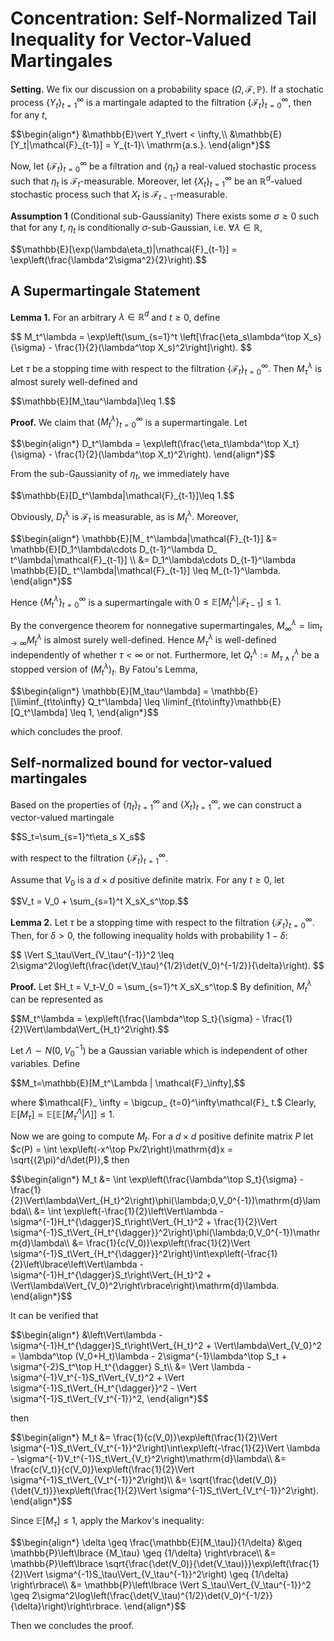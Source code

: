 # Concentration: Self-Normalized Tail Inequality for Vector-Valued Martingales
**Setting.** We fix our discussion on a probability space $(\Omega,\mathcal{F},\mathbb{P}).$ If a stochatic process $\lbrace Y_t\rbrace_ {t=1}^\infty$ is a martingale adapted to the filtration $\lbrace\mathcal{F}_ t\rbrace_ {t=0}^\infty,$ then for any $t,$
<p>
  $$\begin{align*}
  &\mathbb{E}\vert Y_t\vert < \infty,\\
  &\mathbb{E}[Y_t|\mathcal{F}_{t-1}] = Y_{t-1}\ \mathrm{a.s.}.
  \end{align*}$$
</p>

Now, let $\lbrace\mathcal{F}_ t\rbrace_ {t=0}^\infty$ be a filtration and $\lbrace\eta_ t\rbrace$ a real-valued stochastic process such that $\eta_ t$ is $\mathcal{F}_ t$-measurable. Moreover, let $\lbrace X_t\rbrace_ {t=1}^\infty$ be an $\mathbb{R}^d$-valued stochastic process such that $X_ t$ is $\mathcal{F}_ {t-1}$-measurable.

**Assumption 1** (Conditional sub-Gaussianity) There exists some $\sigma\geq0$ such that for any $t,$ $\eta_ t$ is conditionally $\sigma$-sub-Gaussian, i.e. $\forall\lambda\in\mathbb{R},$
<p>
  $$\mathbb{E}[\exp(\lambda\eta_t)|\mathcal{F}_{t-1}] = \exp\left(\frac{\lambda^2\sigma^2}{2}\right).$$
</p>

## A Supermartingale Statement
**Lemma 1.** For an arbitrary $\lambda\in\mathbb{R}^d$ and $t\geq 0,$ define
<p>$$
  M_t^\lambda = \exp\left(\sum_{s=1}^t \left[\frac{\eta_s\lambda^\top X_s}{\sigma} - \frac{1}{2}(\lambda^\top X_s)^2\right]\right).
  $$</p>

Let $\tau$ be a stopping time with respect to the filtration $\lbrace\mathcal{F}_ t\rbrace_ {t=0}^\infty.$ Then $M_ \tau^\lambda$ is almost surely well-defined and
<p>$$\mathbb{E}[M_\tau^\lambda]\leq 1.$$</p>

**Proof.** We claim that $\lbrace M_t^\lambda\rbrace_ {t=0}^\infty$ is a supermartingale. Let
<p>$$\begin{align*}
  D_t^\lambda = \exp\left(\frac{\eta_t\lambda^\top X_t}{\sigma} - \frac{1}{2}(\lambda^\top X_t)^2\right).
\end{align*}$$</p>

From the sub-Gaussianity of $\eta_t,$ we immediately have
<p>$$\mathbb{E}[D_t^\lambda|\mathcal{F}_{t-1}]\leq 1.$$</p>

Obviously, $D_ t^\lambda$ is $\mathcal{F}_ t$ is measurable, as is $M_ t^\lambda.$ Moreover,
<p>
  $$\begin{align*}
  \mathbb{E}[M_ t^\lambda|\mathcal{F}_{t-1}] &= \mathbb{E}[D_1^\lambda\cdots D_{t-1}^\lambda D_ t^\lambda|\mathcal{F}_{t-1}] \\
  &= D_1^\lambda\cdots D_{t-1}^\lambda \mathbb{E}[D_ t^\lambda|\mathcal{F}_{t-1}] \leq M_{t-1}^\lambda.
  \end{align*}$$
</p>

Hence $\lbrace M_ t^\lambda\rbrace_ {t=0}^\infty$ is a supermartingale with $0\leq\mathbb{E}[M_ t^\lambda\vert\mathcal{F}_ {t-1}]\leq 1.$

By the convergence theorem for nonnegative supermartingales, $M_ \infty^\lambda = \lim_ {t\to\infty}M_ t^\lambda$ is almost surely well-defined. Hence $M_ \tau^\lambda$ is well-defined independently of whether $\tau <\infty$ or not. Furthermore, let $Q_ t^\lambda := M_ {\tau\wedge t}^\lambda$ be a stopped version of $(M_ t^\lambda)_ t.$ By Fatou's Lemma,
<p>$$\begin{align*}
  \mathbb{E}[M_\tau^\lambda] = \mathbb{E}[\liminf_{t\to\infty} Q_t^\lambda] \leq \liminf_{t\to\infty}\mathbb{E}[Q_t^\lambda] \leq 1,
\end{align*}$$</p>

which concludes the proof.

## Self-normalized bound for vector-valued martingales
Based on the properties of $\lbrace\eta_ t\rbrace_ {t=1}^\infty$ and $\lbrace X_ t\rbrace_ {t=1}^\infty,$ we can construct a vector-valued martingale
<p>$$S_t=\sum_{s=1}^t\eta_s X_s$$</p>

with respect to the filtration $\lbrace\mathcal{F}_ t\rbrace_ {t=1}^\infty.$

Assume that $V_ 0$ is a $d\times d$ positive definite matrix. For any $t\geq 0,$ let
<p>$$V_t = V_0 + \sum_{s=1}^t X_sX_s^\top.$$</p>

**Lemma 2.** Let $\tau$ be a stopping time with respect to the filtration $\lbrace\mathcal{F}_ t\rbrace_ {t=0}^\infty.$ Then, for $\delta >0,$ the following inequality holds with probability $1-\delta:$
<p>$$
  \Vert S_\tau\Vert_{V_\tau^{-1}}^2 \leq 2\sigma^2\log\left(\frac{\det(V_\tau)^{1/2}\det(V_0)^{-1/2}}{\delta}\right).
$$</p>

**Proof.** Let $H_t = V_t-V_0 = \sum_{s=1}^t X_sX_s^\top.$ By definition, $M_ t^\lambda$ can be represented as
<p>$$M_t^\lambda = \exp\left(\frac{\lambda^\top S_t}{\sigma} - \frac{1}{2}\Vert\lambda\Vert_{H_t}^2\right).$$</p>

Let $\Lambda\sim N(0,V_ 0^{-1})$ be a Gaussian variable which is independent of other variables. Define
<p>$$M_t=\mathbb{E}[M_t^\Lambda | \mathcal{F}_\infty],$$</p>

where $\mathcal{F}_ \infty = \bigcup_ {t=0}^\infty\mathcal{F}_ t.$ Clearly, $\mathbb{E}[M_ \tau] = \mathbb{E}\left[\mathbb{E}[M_ \tau^\Lambda\vert\Lambda]\right] \leq 1.$

Now we are going to compute $M_t.$ For a $d\times d$ positive definite matrix $P$ let $c(P) = \int \exp\left(-x^\top Px/2\right)\mathrm{d}x = \sqrt{(2\pi)^d/\det(P)},$ then
<p>$$\begin{align*}
  M_t &= \int \exp\left(\frac{\lambda^\top S_t}{\sigma} - \frac{1}{2}\Vert\lambda\Vert_{H_t}^2\right)\phi(\lambda;0,V_0^{-1})\mathrm{d}\lambda\\
  &= \int \exp\left(-\frac{1}{2}\left\Vert\lambda - \sigma^{-1}H_t^{\dagger}S_t\right\Vert_{H_t}^2 + \frac{1}{2}\Vert \sigma^{-1}S_t\Vert_{H_t^{\dagger}}^2\right)\phi(\lambda;0,V_0^{-1})\mathrm{d}\lambda\\
  &= \frac{1}{c(V_0)}\exp\left(\frac{1}{2}\Vert \sigma^{-1}S_t\Vert_{H_t^{\dagger}}^2\right)\int\exp\left(-\frac{1}{2}\left\lbrace\left\Vert\lambda - \sigma^{-1}H_t^{\dagger}S_t\right\Vert_{H_t}^2 + \Vert\lambda\Vert_{V_0}^2\right\rbrace\right)\mathrm{d}\lambda.
\end{align*}$$</p>

It can be verified that
<p>$$\begin{align*}
  &\left\Vert\lambda - \sigma^{-1}H_t^{\dagger}S_t\right\Vert_{H_t}^2 + \Vert\lambda\Vert_{V_0}^2 = \lambda^\top (V_0+H_t)\lambda - 2\sigma^{-1}\lambda^\top S_t + \sigma^{-2}S_t^\top H_t^{\dagger} S_t\\
  &= \Vert \lambda - \sigma^{-1}V_t^{-1}S_t\Vert_{V_t}^2 + \Vert \sigma^{-1}S_t\Vert_{H_t^{\dagger}}^2 - \Vert \sigma^{-1}S_t\Vert_{V_t^{-1}}^2,
  \end{align*}$$</p>

then
<p>$$\begin{align*}
  M_t &= \frac{1}{c(V_0)}\exp\left(\frac{1}{2}\Vert \sigma^{-1}S_t\Vert_{V_t^{-1}}^2\right)\int\exp\left(-\frac{1}{2}\Vert \lambda - \sigma^{-1}V_t^{-1}S_t\Vert_{V_t}^2\right)\mathrm{d}\lambda\\
  &= \frac{c(V_t)}{c(V_0)}\exp\left(\frac{1}{2}\Vert \sigma^{-1}S_t\Vert_{V_t^{-1}}^2\right)\\
  &= \sqrt{\frac{\det(V_0)}{\det(V_t)}}\exp\left(\frac{1}{2}\Vert \sigma^{-1}S_t\Vert_{V_t^{-1}}^2\right).
\end{align*}$$</p>

Since $\mathbb{E}[M_ \tau] \leq 1,$ apply the Markov's inequality:
<p>$$\begin{align*}
  \delta \geq \frac{\mathbb{E}[M_\tau]}{1/\delta} &\geq \mathbb{P}\left\lbrace {M_\tau} \geq {1/\delta}  \right\rbrace\\
  &= \mathbb{P}\left\lbrace \sqrt{\frac{\det(V_0)}{\det(V_\tau)}}\exp\left(\frac{1}{2}\Vert \sigma^{-1}S_\tau\Vert_{V_\tau^{-1}}^2\right) \geq {1/\delta}  \right\rbrace\\
  &= \mathbb{P}\left\lbrace \Vert S_\tau\Vert_{V_\tau^{-1}}^2 \geq 2\sigma^2\log\left(\frac{\det(V_\tau)^{1/2}\det(V_0)^{-1/2}}{\delta}\right)\right\rbrace.
\end{align*}$$</p>

Then we concludes the proof.


